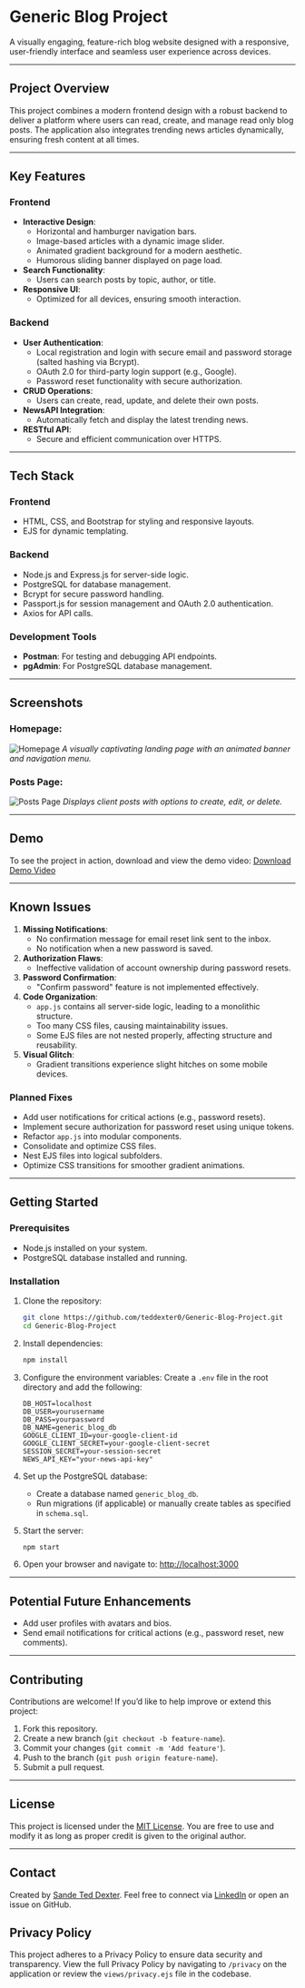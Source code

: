 # **Generic Blog Project**

A visually engaging, feature-rich blog website designed with a responsive, user-friendly interface and seamless user experience across devices.

---

## **Project Overview**

This project combines a modern frontend design with a robust backend to deliver a platform where users can read, create, and manage read only blog posts. The application also integrates trending news articles dynamically, ensuring fresh content at all times.

---

## **Key Features**

### **Frontend**

- **Interactive Design**:
  - Horizontal and hamburger navigation bars.
  - Image-based articles with a dynamic image slider.
  - Animated gradient background for a modern aesthetic.
  - Humorous sliding banner displayed on page load.
- **Search Functionality**:
  - Users can search posts by topic, author, or title.
- **Responsive UI**:
  - Optimized for all devices, ensuring smooth interaction.

### **Backend**

- **User Authentication**:
  - Local registration and login with secure email and password storage (salted hashing via Bcrypt).
  - OAuth 2.0 for third-party login support (e.g., Google).
  - Password reset functionality with secure authorization.
- **CRUD Operations**:
  - Users can create, read, update, and delete their own posts.
- **NewsAPI Integration**:
  - Automatically fetch and display the latest trending news.
- **RESTful API**:
  - Secure and efficient communication over HTTPS.

---

## **Tech Stack**

### **Frontend**

- HTML, CSS, and Bootstrap for styling and responsive layouts.
- EJS for dynamic templating.

### **Backend**

- Node.js and Express.js for server-side logic.
- PostgreSQL for database management.
- Bcrypt for secure password handling.
- Passport.js for session management and OAuth 2.0 authentication.
- Axios for API calls.

### **Development Tools**

- **Postman**: For testing and debugging API endpoints.
- **pgAdmin**: For PostgreSQL database management.

---

## **Screenshots**

### Homepage:

![Homepage](./assets/homepage.jpeg)
_A visually captivating landing page with an animated banner and navigation menu._

### Posts Page:

![Posts Page](./assets/posts-page.jpeg)
_Displays client posts with options to create, edit, or delete._

---

## **Demo**

To see the project in action, download and view the demo video:
[Download Demo Video](./assets/TeDex-Blog-demo.mp4)

---

## **Known Issues**

1. **Missing Notifications**:
   - No confirmation message for email reset link sent to the inbox.
   - No notification when a new password is saved.
2. **Authorization Flaws**:
   - Ineffective validation of account ownership during password resets.
3. **Password Confirmation**:
   - "Confirm password" feature is not implemented effectively.
4. **Code Organization**:
   - `app.js` contains all server-side logic, leading to a monolithic structure.
   - Too many CSS files, causing maintainability issues.
   - Some EJS files are not nested properly, affecting structure and reusability.
5. **Visual Glitch**:
   - Gradient transitions experience slight hitches on some mobile devices.

### **Planned Fixes**

- Add user notifications for critical actions (e.g., password resets).
- Implement secure authorization for password reset using unique tokens.
- Refactor `app.js` into modular components.
- Consolidate and optimize CSS files.
- Nest EJS files into logical subfolders.
- Optimize CSS transitions for smoother gradient animations.

---

## **Getting Started**

### **Prerequisites**

- Node.js installed on your system.
- PostgreSQL database installed and running.

### **Installation**

1. Clone the repository:
   ```bash
   git clone https://github.com/teddexter0/Generic-Blog-Project.git
   cd Generic-Blog-Project
   ```
2. Install dependencies:
   ```bash
   npm install
   ```
3. Configure the environment variables:
   Create a `.env` file in the root directory and add the following:
   ```env
   DB_HOST=localhost
   DB_USER=yourusername
   DB_PASS=yourpassword
   DB_NAME=generic_blog_db
   GOOGLE_CLIENT_ID=your-google-client-id
   GOOGLE_CLIENT_SECRET=your-google-client-secret
   SESSION_SECRET=your-session-secret
   NEWS_API_KEY="your-news-api-key"
   ```
4. Set up the PostgreSQL database:

   - Create a database named `generic_blog_db`.
   - Run migrations (if applicable) or manually create tables as specified in `schema.sql`.

5. Start the server:
   ```bash
   npm start
   ```
6. Open your browser and navigate to:
   [http://localhost:3000](http://localhost:3000)

---

## **Potential Future Enhancements**

- Add user profiles with avatars and bios.
- Send email notifications for critical actions (e.g., password reset, new comments).

---

## **Contributing**

Contributions are welcome! If you’d like to help improve or extend this project:

1. Fork this repository.
2. Create a new branch (`git checkout -b feature-name`).
3. Commit your changes (`git commit -m 'Add feature'`).
4. Push to the branch (`git push origin feature-name`).
5. Submit a pull request.

---

## **License**

This project is licensed under the [MIT License](./LICENSE). You are free to use and modify it as long as proper credit is given to the original author.

---

## **Contact**

Created by [Sande Ted Dexter](https://github.com/teddexter0). Feel free to connect via [LinkedIn](https://linkedin.com/in/sande-ted-dexter) or open an issue on GitHub.

## Privacy Policy

This project adheres to a Privacy Policy to ensure data security and transparency. View the full Privacy Policy by navigating to `/privacy` on the application or review the `views/privacy.ejs` file in the codebase.
